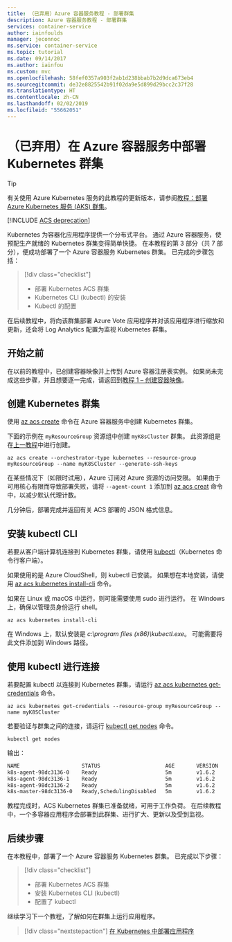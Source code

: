 ```yaml
---
title: （已弃用）Azure 容器服务教程 - 部署群集
description: Azure 容器服务教程 - 部署群集
services: container-service
author: iainfoulds
manager: jeconnoc
ms.service: container-service
ms.topic: tutorial
ms.date: 09/14/2017
ms.author: iainfou
ms.custom: mvc
ms.openlocfilehash: 58fef0357a903f2ab1d238bbab7b2d9dca673eb4
ms.sourcegitcommit: de32e8825542b91f02da9e5d899d29bcc2c37f28
ms.translationtype: HT
ms.contentlocale: zh-CN
ms.lasthandoff: 02/02/2019
ms.locfileid: "55662051"
---
```

# <a name="deprecated-deploy-a-kubernetes-cluster-in-azure-container-service"></a>（已弃用）在 Azure 容器服务中部署 Kubernetes 群集

> [!TIP]
> 有关使用 Azure Kubernetes 服务的此教程的更新版本，请参阅[教程：部署 Azure Kubernetes 服务 (AKS) 群集](../../aks/tutorial-kubernetes-deploy-cluster.md)。

[!INCLUDE [ACS deprecation](../../../includes/container-service-kubernetes-deprecation.md)]

Kubernetes 为容器化应用程序提供一个分布式平台。 通过 Azure 容器服务，使预配生产就绪的 Kubernetes 群集变得简单快捷。 在本教程的第 3 部分（共 7 部分），便成功部署了一个 Azure 容器服务 Kubernetes 群集。 已完成的步骤包括：

> [!div class="checklist"]
> * 部署 Kubernetes ACS 群集
> * Kubernetes CLI (kubectl) 的安装
> * Kubectl 的配置

在后续教程中，将向该群集部署 Azure Vote 应用程序并对该应用程序进行缩放和更新，还会将 Log Analytics 配置为监视 Kubernetes 群集。

## <a name="before-you-begin"></a>开始之前

在以前的教程中，已创建容器映像并上传到 Azure 容器注册表实例。 如果尚未完成这些步骤，并且想要逐一完成，请返回到[教程 1 – 创建容器映像](./container-service-tutorial-kubernetes-prepare-app.md)。

## <a name="create-kubernetes-cluster"></a>创建 Kubernetes 群集

使用 [az acs create](/cli/azure/acs#az-acs-create) 命令在 Azure 容器服务中创建 Kubernetes 群集。 

下面的示例在 `myResourceGroup` 资源组中创建 `myK8sCluster` 群集。 此资源组是在[上一教程](./container-service-tutorial-kubernetes-prepare-acr.md)中进行创建。

```azurecli-interactive 
az acs create --orchestrator-type kubernetes --resource-group myResourceGroup --name myK8SCluster --generate-ssh-keys 
```

在某些情况下（如限时试用），Azure 订阅对 Azure 资源的访问受限。 如果由于可用核心有限而导致部署失败，请将 `--agent-count 1` 添加到 [az acs creat](/cli/azure/acs#az-acs-create) 命令中，以减少默认代理计数。 

几分钟后，部署完成并返回有关 ACS 部署的 JSON 格式信息。

## <a name="install-the-kubectl-cli"></a>安装 kubectl CLI

若要从客户端计算机连接到 Kubernetes 群集，请使用 [kubectl](https://kubernetes.io/docs/user-guide/kubectl/)（Kubernetes 命令行客户端）。 

如果使用的是 Azure CloudShell，则 kubectl 已安装。 如果想在本地安装，请使用 [az acs kubernetes install-cli](/cli/azure/acs/kubernetes) 命令。

如果在 Linux 或 macOS 中运行，则可能需要使用 sudo 进行运行。 在 Windows 上，确保以管理员身份运行 shell。

```azurecli-interactive 
az acs kubernetes install-cli 
```

在 Windows 上，默认安装是 *c:\program files (x86)\kubectl.exe*。 可能需要将此文件添加到 Windows 路径。 

## <a name="connect-with-kubectl"></a>使用 kubectl 进行连接

若要配置 kubectl 以连接到 Kubernetes 群集，请运行 [az acs kubernetes get-credentials](/cli/azure/acs/kubernetes) 命令。

```azurecli-interactive 
az acs kubernetes get-credentials --resource-group myResourceGroup --name myK8SCluster
```

若要验证与群集之间的连接，请运行 [kubectl get nodes](https://kubernetes.io/docs/reference/generated/kubectl/kubectl-commands#get) 命令。

```azurecli-interactive
kubectl get nodes
```

输出：

```bash
NAME                    STATUS                     AGE       VERSION
k8s-agent-98dc3136-0    Ready                      5m        v1.6.2
k8s-agent-98dc3136-1    Ready                      5m        v1.6.2
k8s-agent-98dc3136-2    Ready                      5m        v1.6.2
k8s-master-98dc3136-0   Ready,SchedulingDisabled   5m        v1.6.2
```

教程完成时，ACS Kubernetes 群集已准备就绪，可用于工作负荷。 在后续教程中，一个多容器应用程序会部署到此群集、进行扩大、更新以及受到监视。

## <a name="next-steps"></a>后续步骤

在本教程中，部署了一个 Azure 容器服务 Kubernetes 群集。 已完成以下步骤：

> [!div class="checklist"]
> * 部署 Kubernetes ACS 群集
> * 安装 Kubernetes CLI (kubectl)
> * 配置了 kubectl

继续学习下一个教程，了解如何在群集上运行应用程序。

> [!div class="nextstepaction"]
> [在 Kubernetes 中部署应用程序](./container-service-tutorial-kubernetes-deploy-application.md)
